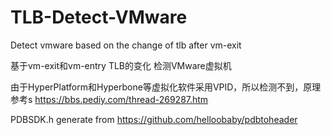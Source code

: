 # TLB-Detect-VMware
Detect vmware based on the change of tlb after vm-exit

基于vm-exit和vm-entry TLB的变化 检测VMware虚拟机

由于HyperPlatform和Hyperbone等虚拟化软件采用VPID，所以检测不到，原理参考s
https://bbs.pediy.com/thread-269287.htm



PDBSDK.h generate from https://github.com/helloobaby/pdbtoheader
